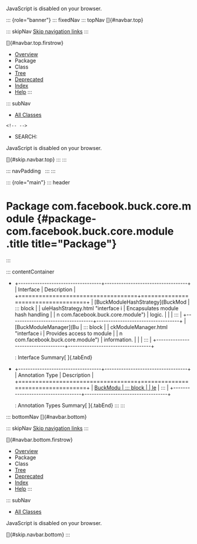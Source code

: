 <div>

JavaScript is disabled on your browser.

</div>

::: {role="banner"}
::: fixedNav
::: topNav
[]{#navbar.top}

::: skipNav
[Skip navigation links](#skip.navbar.top "Skip navigation links")
:::

[]{#navbar.top.firstrow}

-   [Overview](../../../../../index.html)
-   Package
-   Class
-   [Tree](package-tree.html)
-   [Deprecated](../../../../../deprecated-list.html)
-   [Index](../../../../../index-all.html)
-   [Help](../../../../../help-doc.html)
:::

::: subNav
-   [All Classes](../../../../../allclasses.html)

```{=html}
<!-- -->
```
-   SEARCH:

<div>

<div>

JavaScript is disabled on your browser.

</div>

</div>

[]{#skip.navbar.top}
:::
:::

::: navPadding
 
:::
:::

::: {role="main"}
::: header
# Package com.facebook.buck.core.module {#package-com.facebook.buck.core.module .title title="Package"}
:::

::: contentContainer
-   +-----------------------------------+-----------------------------------+
    | Interface                         | Description                       |
    +===================================+===================================+
    | [BuckModuleHashStrategy](BuckMod  | ::: block                         |
    | uleHashStrategy.html "interface i | Encapsulates module hash handling |
    | n com.facebook.buck.core.module") | logic.                            |
    |                                   | :::                               |
    +-----------------------------------+-----------------------------------+
    | [BuckModuleManager](Bu            | ::: block                         |
    | ckModuleManager.html "interface i | Provides access to module         |
    | n com.facebook.buck.core.module") | information.                      |
    |                                   | :::                               |
    +-----------------------------------+-----------------------------------+

    : Interface Summary[ ]{.tabEnd}

-   +-----------------------------------+-----------------------------------+
    | Annotation Type                   | Description                       |
    +===================================+===================================+
    | [BuckModu                         | ::: block                         |
    | le](BuckModule.html "annotation i | A module in Buck application.     |
    | n com.facebook.buck.core.module") | :::                               |
    +-----------------------------------+-----------------------------------+

    : Annotation Types Summary[ ]{.tabEnd}
:::
:::

::: bottomNav
[]{#navbar.bottom}

::: skipNav
[Skip navigation links](#skip.navbar.bottom "Skip navigation links")
:::

[]{#navbar.bottom.firstrow}

-   [Overview](../../../../../index.html)
-   Package
-   Class
-   [Tree](package-tree.html)
-   [Deprecated](../../../../../deprecated-list.html)
-   [Index](../../../../../index-all.html)
-   [Help](../../../../../help-doc.html)
:::

::: subNav
-   [All Classes](../../../../../allclasses.html)

<div>

<div>

JavaScript is disabled on your browser.

</div>

</div>

[]{#skip.navbar.bottom}
:::
